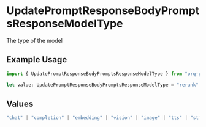 # UpdatePromptResponseBodyPromptsResponseModelType

The type of the model

## Example Usage

```typescript
import { UpdatePromptResponseBodyPromptsResponseModelType } from "orq-poc-typescript-multi-env-version/models/operations";

let value: UpdatePromptResponseBodyPromptsResponseModelType = "rerank";
```

## Values

```typescript
"chat" | "completion" | "embedding" | "vision" | "image" | "tts" | "stt" | "rerank"
```